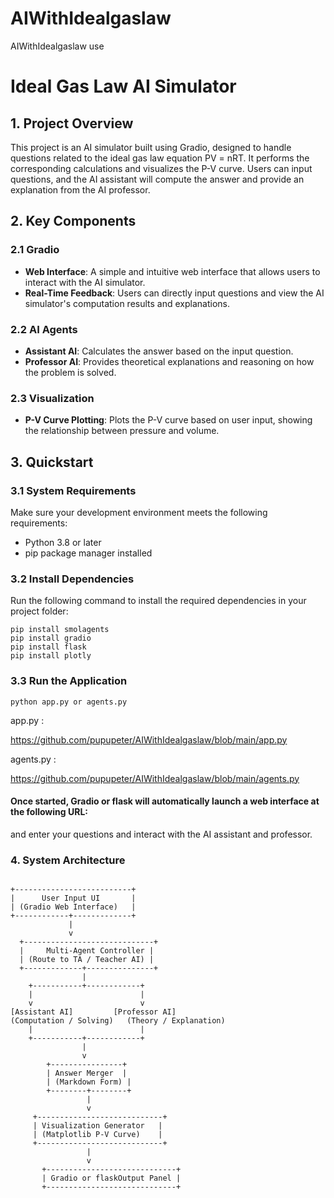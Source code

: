 # AIWithIdealgaslaw
AIWithIdealgaslaw use


# Ideal Gas Law AI Simulator

## 1. Project Overview

This project is an AI simulator built using Gradio, designed to handle questions related to the ideal gas law equation PV = nRT. It performs the corresponding calculations and visualizes the P-V curve. Users can input questions, and the AI assistant will compute the answer and provide an explanation from the AI professor.

## 2. Key Components

### 2.1 Gradio
- **Web Interface**: A simple and intuitive web interface that allows users to interact with the AI simulator.
- **Real-Time Feedback**: Users can directly input questions and view the AI simulator's computation results and explanations.

### 2.2 AI Agents
- **Assistant AI**: Calculates the answer based on the input question.
- **Professor AI**: Provides theoretical explanations and reasoning on how the problem is solved.

### 2.3 Visualization
- **P-V Curve Plotting**: Plots the P-V curve based on user input, showing the relationship between pressure and volume.

## 3. Quickstart

### 3.1 System Requirements

Make sure your development environment meets the following requirements:

- Python 3.8 or later
- pip package manager installed

### 3.2 Install Dependencies

Run the following command to install the required dependencies in your project folder:

```
pip install smolagents
pip install gradio
pip install flask
pip install plotly

```

### 3.3 Run the Application

```
python app.py or agents.py
```


app.py :

https://github.com/pupupeter/AIWithIdealgaslaw/blob/main/app.py

agents.py :

https://github.com/pupupeter/AIWithIdealgaslaw/blob/main/agents.py

#### Once started, Gradio or flask will automatically launch a web interface at the following URL:

and enter your questions and interact with the AI assistant and professor.


### 4. System Architecture

```

+--------------------------+
|      User Input UI       |
| (Gradio Web Interface)   |
+------------+-------------+
             |
             v
  +-----------------------------+
  |     Multi-Agent Controller |
  | (Route to TA / Teacher AI) |
  +-------------+---------------+
                | 
    +-----------+------------+
    |                        |
    v                        v
[Assistant AI]         [Professor AI]
(Computation / Solving)   (Theory / Explanation)
    |                        |
    +-----------+------------+
                |
                v
        +----------------+
        | Answer Merger  |
        | (Markdown Form) |
        +--------+--------+
                 |
                 v
     +----------------------------+
     | Visualization Generator   |
     | (Matplotlib P-V Curve)    |
     +----------------------------+
                 |
                 v
       +-----------------------------+
       | Gradio or flaskOutput Panel |
       +-----------------------------+

```

